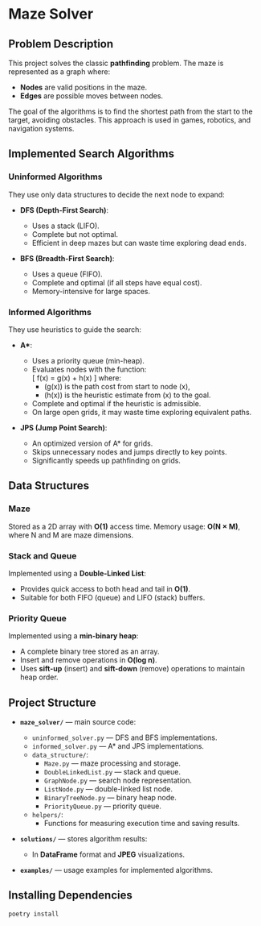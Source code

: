 # Maze Solver

## Problem Description

This project solves the classic **pathfinding** problem. The maze is represented as a graph where:
- **Nodes** are valid positions in the maze.
- **Edges** are possible moves between nodes.

The goal of the algorithms is to find the shortest path from the start to the target, avoiding obstacles. This approach is used in games, robotics, and navigation systems.

## Implemented Search Algorithms

### Uninformed Algorithms
They use only data structures to decide the next node to expand:

- **DFS (Depth-First Search)**:
  - Uses a stack (LIFO).
  - Complete but not optimal.
  - Efficient in deep mazes but can waste time exploring dead ends.

- **BFS (Breadth-First Search)**:
  - Uses a queue (FIFO).
  - Complete and optimal (if all steps have equal cost).
  - Memory-intensive for large spaces.

### Informed Algorithms
They use heuristics to guide the search:

- **A\***:
  - Uses a priority queue (min-heap).
  - Evaluates nodes with the function:  
    \[
    f(x) = g(x) + h(x)
    \]
    where:
    - \(g(x)\) is the path cost from start to node \(x\),
    - \(h(x)\) is the heuristic estimate from \(x\) to the goal.
  - Complete and optimal if the heuristic is admissible.
  - On large open grids, it may waste time exploring equivalent paths.

- **JPS (Jump Point Search)**:
  - An optimized version of A\* for grids.
  - Skips unnecessary nodes and jumps directly to key points.
  - Significantly speeds up pathfinding on grids.

## Data Structures

### Maze
Stored as a 2D array with **O(1)** access time. Memory usage: **O(N × M)**, where N and M are maze dimensions.

### Stack and Queue
Implemented using a **Double-Linked List**:
- Provides quick access to both head and tail in **O(1)**.
- Suitable for both FIFO (queue) and LIFO (stack) buffers.

### Priority Queue
Implemented using a **min-binary heap**:
- A complete binary tree stored as an array.
- Insert and remove operations in **O(log n)**.
- Uses **sift-up** (insert) and **sift-down** (remove) operations to maintain heap order.

## Project Structure

- **`maze_solver/`** — main source code:
  - `uninformed_solver.py` — DFS and BFS implementations.
  - `informed_solver.py` — A\* and JPS implementations.
  - `data_structure/`:
    - `Maze.py` — maze processing and storage.
    - `DoubleLinkedList.py` — stack and queue.
    - `GraphNode.py` — search node representation.
    - `ListNode.py` — double-linked list node.
    - `BinaryTreeNode.py` — binary heap node.
    - `PriorityQueue.py` — priority queue.
  - `helpers/`:
    - Functions for measuring execution time and saving results.

- **`solutions/`** — stores algorithm results:
  - In **DataFrame** format and **JPEG** visualizations.

- **`examples/`** — usage examples for implemented algorithms.

## Installing Dependencies

```bash
poetry install
